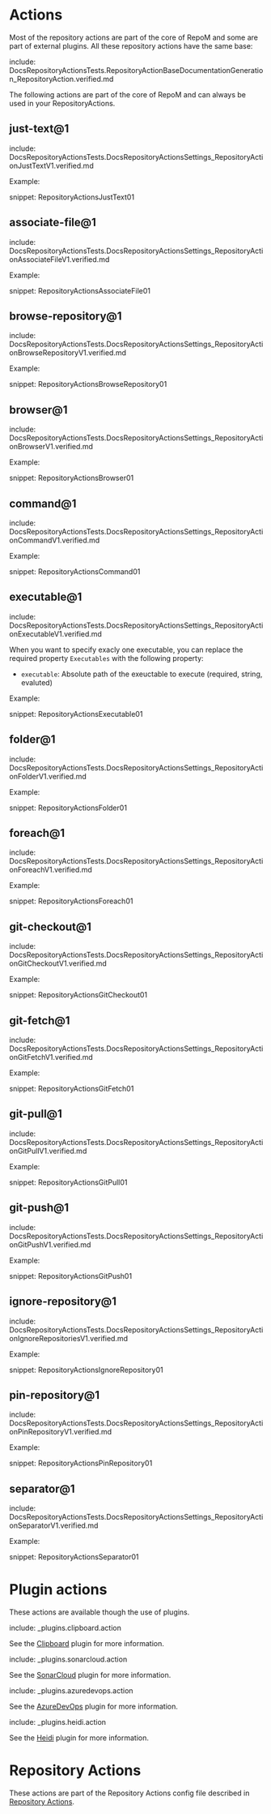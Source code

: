 # Actions

Most of the repository actions are part of the core of RepoM and some are part of external plugins. All these repository actions have the same base:

include: DocsRepositoryActionsTests.RepositoryActionBaseDocumentationGeneration_RepositoryAction.verified.md

The following actions are part of the core of RepoM and can always be used in your RepositoryActions.

## just-text@1

include: DocsRepositoryActionsTests.DocsRepositoryActionsSettings_RepositoryActionJustTextV1.verified.md

Example:

snippet: RepositoryActionsJustText01

## associate-file@1

include: DocsRepositoryActionsTests.DocsRepositoryActionsSettings_RepositoryActionAssociateFileV1.verified.md

Example:

snippet: RepositoryActionsAssociateFile01

## browse-repository@1

include: DocsRepositoryActionsTests.DocsRepositoryActionsSettings_RepositoryActionBrowseRepositoryV1.verified.md

Example:

snippet: RepositoryActionsBrowseRepository01

## browser@1

include: DocsRepositoryActionsTests.DocsRepositoryActionsSettings_RepositoryActionBrowserV1.verified.md

Example:

snippet: RepositoryActionsBrowser01

## command@1

include: DocsRepositoryActionsTests.DocsRepositoryActionsSettings_RepositoryActionCommandV1.verified.md

Example:

snippet: RepositoryActionsCommand01

## executable@1

include: DocsRepositoryActionsTests.DocsRepositoryActionsSettings_RepositoryActionExecutableV1.verified.md

When you want to specify exacly one executable, you can replace the required property `Executables` with the following property:

- `executable`: Absolute path of the exeuctable to execute (required, string, evaluted)

Example:

snippet: RepositoryActionsExecutable01

## folder@1

include: DocsRepositoryActionsTests.DocsRepositoryActionsSettings_RepositoryActionFolderV1.verified.md

Example:

snippet: RepositoryActionsFolder01

## foreach@1

include: DocsRepositoryActionsTests.DocsRepositoryActionsSettings_RepositoryActionForeachV1.verified.md

Example:

snippet: RepositoryActionsForeach01

## git-checkout@1

include: DocsRepositoryActionsTests.DocsRepositoryActionsSettings_RepositoryActionGitCheckoutV1.verified.md

Example:

snippet: RepositoryActionsGitCheckout01

## git-fetch@1

include: DocsRepositoryActionsTests.DocsRepositoryActionsSettings_RepositoryActionGitFetchV1.verified.md

Example:

snippet: RepositoryActionsGitFetch01

## git-pull@1

include: DocsRepositoryActionsTests.DocsRepositoryActionsSettings_RepositoryActionGitPullV1.verified.md

Example:

snippet: RepositoryActionsGitPull01

## git-push@1

include: DocsRepositoryActionsTests.DocsRepositoryActionsSettings_RepositoryActionGitPushV1.verified.md

Example:

snippet: RepositoryActionsGitPush01

## ignore-repository@1

include: DocsRepositoryActionsTests.DocsRepositoryActionsSettings_RepositoryActionIgnoreRepositoriesV1.verified.md

Example:

snippet: RepositoryActionsIgnoreRepository01

## pin-repository@1

include: DocsRepositoryActionsTests.DocsRepositoryActionsSettings_RepositoryActionPinRepositoryV1.verified.md

Example:

snippet: RepositoryActionsPinRepository01

## separator@1

include: DocsRepositoryActionsTests.DocsRepositoryActionsSettings_RepositoryActionSeparatorV1.verified.md

Example:

snippet: RepositoryActionsSeparator01

# Plugin actions

These actions are available though the use of plugins.

include: _plugins.clipboard.action

See the [Clipboard](RepoM.Plugin.Clipboard.md) plugin for more information.

include: _plugins.sonarcloud.action

See the [SonarCloud](RepoM.Plugin.SonarCloud.md) plugin for more information.

include: _plugins.azuredevops.action

See the [AzureDevOps](RepoM.Plugin.AzureDevOps.md) plugin for more information.

include: _plugins.heidi.action

See the [Heidi](RepoM.Plugin.Heidi.md) plugin for more information.

# Repository Actions

These actions are part of the Repository Actions config file described in [Repository Actions](RepositoryActions.md).
